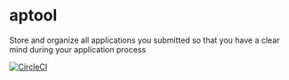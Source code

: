 # aptool
Store and organize all applications you submitted so that you have a clear mind during your application process

[![CircleCI](https://circleci.com/gh/zubeir68/aptool.svg?style=svg)](https://circleci.com/gh/zubeir68/aptool)
